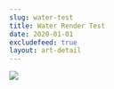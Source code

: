 ```yaml
---
slug: water-test
title: Water Render Test
date: 2020-01-01
excludefeed: true
layout: art-detail
---
```

![](/art/water-test.webp)
